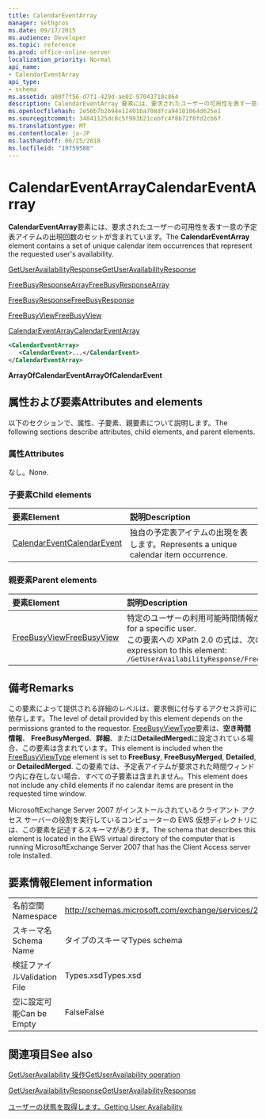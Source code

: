 ```yaml
---
title: CalendarEventArray
manager: sethgros
ms.date: 09/17/2015
ms.audience: Developer
ms.topic: reference
ms.prod: office-online-server
localization_priority: Normal
api_name:
- CalendarEventArray
api_type:
- schema
ms.assetid: a00f7f56-d7f1-429d-ae02-97043718c864
description: CalendarEventArray 要素には、要求されたユーザーの可用性を表す一意の予定表アイテムの出現回数のセットが含まれています。
ms.openlocfilehash: 2e56b7b2b94e12401ba708dfca94101064d625e1
ms.sourcegitcommit: 34041125dc8c5f993b21cebfc4f8b72f0fd2cb6f
ms.translationtype: MT
ms.contentlocale: ja-JP
ms.lasthandoff: 06/25/2018
ms.locfileid: "19759580"
---
```

# <a name="calendareventarray"></a><span data-ttu-id="cd4b1-103">CalendarEventArray</span><span class="sxs-lookup"><span data-stu-id="cd4b1-103">CalendarEventArray</span></span>

<span data-ttu-id="cd4b1-104">**CalendarEventArray**要素には、要求されたユーザーの可用性を表す一意の予定表アイテムの出現回数のセットが含まれています。</span><span class="sxs-lookup"><span data-stu-id="cd4b1-104">The **CalendarEventArray** element contains a set of unique calendar item occurrences that represent the requested user's availability.</span></span> 
  
[<span data-ttu-id="cd4b1-105">GetUserAvailabilityResponse</span><span class="sxs-lookup"><span data-stu-id="cd4b1-105">GetUserAvailabilityResponse</span></span>](getuseravailabilityresponse.md)
  
[<span data-ttu-id="cd4b1-106">FreeBusyResponseArray</span><span class="sxs-lookup"><span data-stu-id="cd4b1-106">FreeBusyResponseArray</span></span>](freebusyresponsearray.md)
  
[<span data-ttu-id="cd4b1-107">FreeBusyResponse</span><span class="sxs-lookup"><span data-stu-id="cd4b1-107">FreeBusyResponse</span></span>](freebusyresponse.md)
  
[<span data-ttu-id="cd4b1-108">FreeBusyView</span><span class="sxs-lookup"><span data-stu-id="cd4b1-108">FreeBusyView</span></span>](freebusyview.md)
  
[<span data-ttu-id="cd4b1-109">CalendarEventArray</span><span class="sxs-lookup"><span data-stu-id="cd4b1-109">CalendarEventArray</span></span>](calendareventarray.md)
  
```xml
<CalendarEventArray>
   <CalendarEvent>...</CalendarEvent>
</CalendarEventArray>
```

 <span data-ttu-id="cd4b1-110">**ArrayOfCalendarEvent**</span><span class="sxs-lookup"><span data-stu-id="cd4b1-110">**ArrayOfCalendarEvent**</span></span>
## <a name="attributes-and-elements"></a><span data-ttu-id="cd4b1-111">属性および要素</span><span class="sxs-lookup"><span data-stu-id="cd4b1-111">Attributes and elements</span></span>

<span data-ttu-id="cd4b1-112">以下のセクションで、属性、子要素、親要素について説明します。</span><span class="sxs-lookup"><span data-stu-id="cd4b1-112">The following sections describe attributes, child elements, and parent elements.</span></span>
  
### <a name="attributes"></a><span data-ttu-id="cd4b1-113">属性</span><span class="sxs-lookup"><span data-stu-id="cd4b1-113">Attributes</span></span>

<span data-ttu-id="cd4b1-114">なし。</span><span class="sxs-lookup"><span data-stu-id="cd4b1-114">None.</span></span>
  
### <a name="child-elements"></a><span data-ttu-id="cd4b1-115">子要素</span><span class="sxs-lookup"><span data-stu-id="cd4b1-115">Child elements</span></span>

|<span data-ttu-id="cd4b1-116">**要素**</span><span class="sxs-lookup"><span data-stu-id="cd4b1-116">**Element**</span></span>|<span data-ttu-id="cd4b1-117">**説明**</span><span class="sxs-lookup"><span data-stu-id="cd4b1-117">**Description**</span></span>|
|:-----|:-----|
|[<span data-ttu-id="cd4b1-118">CalendarEvent</span><span class="sxs-lookup"><span data-stu-id="cd4b1-118">CalendarEvent</span></span>](calendarevent.md) <br/> |<span data-ttu-id="cd4b1-119">独自の予定表アイテムの出現を表します。</span><span class="sxs-lookup"><span data-stu-id="cd4b1-119">Represents a unique calendar item occurrence.</span></span>  <br/> |
   
### <a name="parent-elements"></a><span data-ttu-id="cd4b1-120">親要素</span><span class="sxs-lookup"><span data-stu-id="cd4b1-120">Parent elements</span></span>

|<span data-ttu-id="cd4b1-121">**要素**</span><span class="sxs-lookup"><span data-stu-id="cd4b1-121">**Element**</span></span>|<span data-ttu-id="cd4b1-122">**説明**</span><span class="sxs-lookup"><span data-stu-id="cd4b1-122">**Description**</span></span>|
|:-----|:-----|
|[<span data-ttu-id="cd4b1-123">FreeBusyView</span><span class="sxs-lookup"><span data-stu-id="cd4b1-123">FreeBusyView</span></span>](freebusyview.md) <br/> |<span data-ttu-id="cd4b1-124">特定のユーザーの利用可能時間情報が含まれています。</span><span class="sxs-lookup"><span data-stu-id="cd4b1-124">Contains availability information for a specific user.</span></span>  <br/> <span data-ttu-id="cd4b1-125">この要素への XPath 2.0 の式は、次のようにします。</span><span class="sxs-lookup"><span data-stu-id="cd4b1-125">The following is the XPath 2.0 expression to this element:</span></span>  <br/>  `/GetUserAvailabilityResponse/FreeBusyResponseArray/FreeBusyResponse/FreeBusyView` <br/> |
   
## <a name="remarks"></a><span data-ttu-id="cd4b1-126">備考</span><span class="sxs-lookup"><span data-stu-id="cd4b1-126">Remarks</span></span>

<span data-ttu-id="cd4b1-127">この要素によって提供される詳細のレベルは、要求側に付与するアクセス許可に依存します。</span><span class="sxs-lookup"><span data-stu-id="cd4b1-127">The level of detail provided by this element depends on the permissions granted to the requestor.</span></span> <span data-ttu-id="cd4b1-128">[FreeBusyViewType](freebusyviewtype.md)要素は、**空き時間情報**、 **FreeBusyMerged**、**詳細**、または**DetailedMerged**に設定されている場合、この要素は含まれています。</span><span class="sxs-lookup"><span data-stu-id="cd4b1-128">This element is included when the [FreeBusyViewType](freebusyviewtype.md) element is set to **FreeBusy**, **FreeBusyMerged**, **Detailed**, or **DetailedMerged**.</span></span> <span data-ttu-id="cd4b1-129">この要素では、予定表アイテムが要求された時間ウィンドウ内に存在しない場合、すべての子要素は含まれません。</span><span class="sxs-lookup"><span data-stu-id="cd4b1-129">This element does not include any child elements if no calendar items are present in the requested time window.</span></span> 
  
<span data-ttu-id="cd4b1-130">MicrosoftExchange Server 2007 がインストールされているクライアント アクセス サーバーの役割を実行しているコンピューターの EWS 仮想ディレクトリには、この要素を記述するスキーマがあります。</span><span class="sxs-lookup"><span data-stu-id="cd4b1-130">The schema that describes this element is located in the EWS virtual directory of the computer that is running MicrosoftExchange Server 2007 that has the Client Access server role installed.</span></span>
  
## <a name="element-information"></a><span data-ttu-id="cd4b1-131">要素情報</span><span class="sxs-lookup"><span data-stu-id="cd4b1-131">Element information</span></span>

|||
|:-----|:-----|
|<span data-ttu-id="cd4b1-132">名前空間</span><span class="sxs-lookup"><span data-stu-id="cd4b1-132">Namespace</span></span>  <br/> |http://schemas.microsoft.com/exchange/services/2006/types  <br/> |
|<span data-ttu-id="cd4b1-133">スキーマ名</span><span class="sxs-lookup"><span data-stu-id="cd4b1-133">Schema Name</span></span>  <br/> |<span data-ttu-id="cd4b1-134">タイプのスキーマ</span><span class="sxs-lookup"><span data-stu-id="cd4b1-134">Types schema</span></span>  <br/> |
|<span data-ttu-id="cd4b1-135">検証ファイル</span><span class="sxs-lookup"><span data-stu-id="cd4b1-135">Validation File</span></span>  <br/> |<span data-ttu-id="cd4b1-136">Types.xsd</span><span class="sxs-lookup"><span data-stu-id="cd4b1-136">Types.xsd</span></span>  <br/> |
|<span data-ttu-id="cd4b1-137">空に設定可能</span><span class="sxs-lookup"><span data-stu-id="cd4b1-137">Can be Empty</span></span>  <br/> |<span data-ttu-id="cd4b1-138">False</span><span class="sxs-lookup"><span data-stu-id="cd4b1-138">False</span></span>  <br/> |
   
## <a name="see-also"></a><span data-ttu-id="cd4b1-139">関連項目</span><span class="sxs-lookup"><span data-stu-id="cd4b1-139">See also</span></span>



[<span data-ttu-id="cd4b1-140">GetUserAvailability 操作</span><span class="sxs-lookup"><span data-stu-id="cd4b1-140">GetUserAvailability operation</span></span>](getuseravailability-operation.md)
  
[<span data-ttu-id="cd4b1-141">GetUserAvailabilityResponse</span><span class="sxs-lookup"><span data-stu-id="cd4b1-141">GetUserAvailabilityResponse</span></span>](getuseravailabilityresponse.md)


[<span data-ttu-id="cd4b1-142">ユーザーの状態を取得します。</span><span class="sxs-lookup"><span data-stu-id="cd4b1-142">Getting User Availability</span></span>](http://msdn.microsoft.com/library/d4133fcb-9b0f-4e6b-aadf-a389da83516a%28Office.15%29.aspx)

